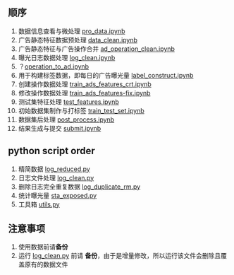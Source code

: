 ## 顺序

1. 数据信息查看与微处理 [pro_data.ipynb](./pro_data.ipynb)
2. 广告静态特征数据预处理 [data_clean.ipynb](./data_clean.ipynb)
3. 广告静态特征与广告操作合并 [ad_operation_clean.ipynb](./ad_operation_clean.ipynb)
4. 曝光日志数据处理 [log_clean.ipynb](./log_clean.ipynb)
5. ？[operation_to_ad.ipynb](./operation_to_ad.ipynb)
6. 用于构建标签数据，即每日的广告曝光量 [label_construct.ipynb](./label_construct.ipynb)
7. 创建操作数据处理 [train_ads_features_crt.ipynb](./train_ads_features_crt.ipynb)
8. 修改操作数据处理 [train_ads_features-fix.ipynb](./train_ads_features-fix.ipynb)
9. 测试集特征处理 [test_features.ipynb](./test_features.ipynb)
10. 初始数据集制作与打标签 [train_test_set.ipynb](./train_test_set.ipynb)
11. 数据集后处理 [post_process.ipynb](./post_process.ipynb)
12. 结果生成与提交 [submit.ipynb](./submit.ipynb)

## python script order

1. 精简数据 [log_reduced.py](./log_reduced.py)
2. 日志文件处理 [log_clean.py](./log_clean.py)
3. 删除日志完全重复数据 [log_duplicate_rm.py](./log_duplicate_rm.py)
4. 统计曝光量 [sta_exposed.py](./sta_exposed.py)
5. 工具箱 [utils.py](./utils.py)


## 注意事项

1. 使用数据前请**备份**
2. 运行 [log_clean.py](./log_clean.py) 前请 **备份**，由于是增量修改，所以运行该文件会删除且覆盖原有的数据文件
